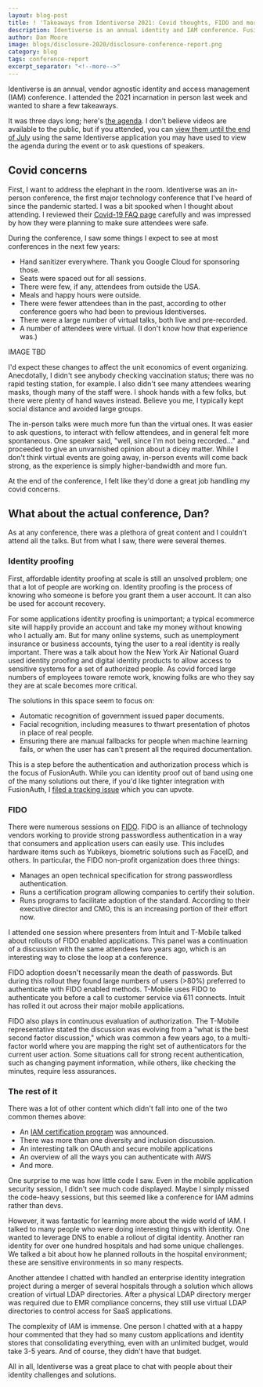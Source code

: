 ```yaml
---
layout: blog-post
title: ! 'Takeaways from Identiverse 2021: Covid thoughts, FIDO and more'
description: Identiverse is an annual identity and IAM conference. FusionAuth showed up and took notes so you don't have to.
author: Dan Moore
image: blogs/disclosure-2020/disclosure-conference-report.png
category: blog
tags: conference-report
excerpt_separator: "<!--more-->"
---
```


Identiverse is an annual, vendor agnostic identity and access management (IAM) conference. I attended the 2021 incarnation in person last week and wanted to share a few takeaways. 

<!--more-->

It was three days long; here's [the agenda](https://identiverse.com/idv2021/). I don't believe videos are available to the public, but if you attended, you can [view them until the end of July](https://twitter.com/Identiverse/status/1408466566346199046) using the same Identiverse application you may have used to view the agenda during the event or to ask questions of speakers.

## Covid concerns

First, I want to address the elephant in the room. Identiverse was an in-person conference, the first major technology conference that I've heard of since the pandemic started. I was a bit spooked when I thought about attending. I reviewed their [Covid-19 FAQ page](https://identiverse.com/faq/) carefully and was impressed by how they were planning to make sure attendees were safe.

During the conference, I saw some things I expect to see at most conferences in the next few years:

* Hand sanitizer everywhere. Thank you Google Cloud for sponsoring those.
* Seats were spaced out for all sessions.
* There were few, if any, attendees from outside the USA.
* Meals and happy hours were outside. 
* There were fewer attendees than in the past, according to other conference goers who had been to previous Identiverses.
* There were a large number of virtual talks, both live and pre-recorded.
* A number of attendees were virtual. (I don't know how that experience was.)

IMAGE TBD

I'd expect these changes to affect the unit economics of event organizing. Anecdotally, I didn't see anybody checking vaccination status; there was no rapid testing station, for example. I also didn't see many attendees wearing masks, though many of the staff were. I shook hands with a few folks, but there were plenty of hand waves instead. Believe you me, I typically kept social distance and avoided large groups.

The in-person talks were much more fun than the virtual ones. It was easier to ask questions, to interact with fellow attendees, and in general felt more spontaneous. One speaker said, "well, since I'm not being recorded..." and proceeded to give an unvarnished opinion about a dicey matter. While I don't think virtual events are going away, in-person events will come back strong, as the experience is simply higher-bandwidth and more fun.

At the end of the conference, I felt like they'd done a great job handling my covid concerns.

## What about the actual conference, Dan?

As at any conference, there was a plethora of great content and I couldn't attend all the talks. But from what I saw, there were several themes. 

### Identity proofing

First, affordable identity proofing at scale is still an unsolved problem; one that a lot of people are working on. Identity proofing is the process of knowing who someone is before you grant them a user account. It can also be used for account recovery. 

For some applications identity proofing is unimportant; a typical ecommerce site will happily provide an account and take my money without knowing who I actually am. But for many online systems, such as unemployment insurance or business accounts, tying the user to a real identity is really important. There was a talk about how the New York Air National Guard used identity proofing and digital identity products to allow access to sensitive systems for a set of authorized people. As covid forced large numbers of employees toware remote work, knowing folks are who they say they are at scale becomes more critical.

The solutions in this space seem to focus on:

* Automatic recognition of government issued paper documents.
* Facial recognition, including measures to thwart presentation of photos in place of real people.
* Ensuring there are manual fallbacks for people when machine learning fails, or when the user has can't present all the required documentation.

This is a step before the authentication and authorization process which is the focus of FusionAuth. While you can identity proof out of band using one of the many solutions out there, if you'd like tighter integration with FusionAuth, I [filed a tracking issue](https://github.com/FusionAuth/fusionauth-issues/issues/1280) which you can upvote.

### FIDO

There were numerous sessions on [FIDO](https://fidoalliance.org/). FIDO is an alliance of technology vendors working to provide strong passwordless authentication in a way that consumers and application users can easily use. This includes hardware items such as Yubikeys, biometric solutions such as FaceID, and others. In particular, the FIDO non-profit organization does three things:

- Manages an open technical specification for strong passwordless authentication.
- Runs a certification program allowing companies to certify their solution.
- Runs programs to facilitate adoption of the standard. According to their executive director and CMO, this is an increasing portion of their effort now.

I attended one session where presenters from Intuit and T-Mobile talked about rollouts of FIDO enabled applications. This panel was a continuation of a discussion with the same attendees two years ago, which is an interesting way to close the loop at a conference.

FIDO adoption doesn't necessarily mean the death of passwords. But during this rollout they found large numbers of users (>80%) preferred to authenticate with FIDO enabled methods. T-Mobile uses FIDO to authenticate you before a call to customer service via 611 connects. Intuit has rolled it out across their major mobile applications.

FIDO also plays in continuous evaluation of authorization. The T-Mobile representative stated the discussion was evolving from a "what is the best second factor discussion," which was common a few years ago, to a multi-factor world where you are mapping the right set of authenticators for the current user action. Some situations call for strong recent authentication, such as changing payment information, while others, like checking the minutes, require less assurances.

### The rest of it

There was a lot of other content which didn't fall into one of the two common themes above:

* An [IAM certification program](https://idpro.org/cidpro/) was announced.
* There was more than one diversity and inclusion discussion.
* An interesting talk on OAuth and secure mobile applications
* An overview of all the ways you can authenticate with AWS
* And more.

One surprise to me was how little code I saw. Even in the mobile application security session, I didn't see much code displayed. Maybe I simply missed the code-heavy sessions, but this seemed like a conference for IAM admins rather than devs.

However, it was fantastic for learning more about the wide world of IAM. I talked to many people who were doing interesting things with identity. One wanted to leverage DNS to enable a rollout of digital identity. Another ran identity for over one hundred hospitals and had some unique challenges. We talked a bit about how he planned rollouts in the hospital environment; these are sensitive environments in so many respects.

Another attendee I chatted with handled an enterprise identity integration project during a merger of several hospitals through a solution which allows creation of virtual LDAP directories. After a physical LDAP directory merger was required due to EMR compliance concerns, they still use virtual LDAP directories to control access for SaaS applications.

The complexity of IAM is immense. One person I chatted with at a happy hour commented that they had so many custom applications and identity stores that consolidating everything, even with an unlimited budget, would take 3-5 years. And of course, they didn't have that budget.

All in all, Identiverse was a great place to chat with people about their identity challenges and solutions.
